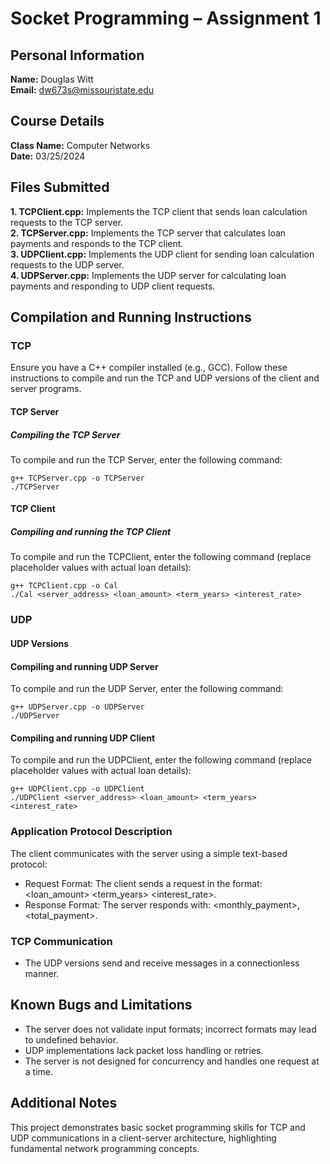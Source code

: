 # **Socket Programming – Assignment 1**

## **Personal Information** 
**Name:** Douglas Witt  
**Email:** dw673s@missouristate.edu  

## **Course Details**
**Class Name:** Computer Networks  
**Date:** 03/25/2024  

## **Files Submitted**

**1. TCPClient.cpp:** Implements the TCP client that sends loan calculation requests to the TCP server.  
**2. TCPServer.cpp:** Implements the TCP server that calculates loan payments and responds to the TCP client.  
**3. UDPClient.cpp:** Implements the UDP client for sending loan calculation requests to the UDP server.  
**4. UDPServer.cpp:** Implements the UDP server for calculating loan payments and responding to UDP client requests.  

## **Compilation and Running Instructions**

### **TCP**

Ensure you have a C++ compiler installed (e.g., GCC). Follow these instructions to compile and run the TCP and UDP versions of the client and server programs.  

#### **TCP Server**

##### **Compiling the TCP Server**
To compile and run the TCP Server, enter the following command:

```
g++ TCPServer.cpp -o TCPServer
./TCPServer
```

#### **TCP Client**

##### **Compiling and running the TCP Client**

To compile and run the TCPClient, enter the following command (replace placeholder values with actual loan details):

```
g++ TCPClient.cpp -o Cal
./Cal <server_address> <loan_amount> <term_years> <interest_rate>
```

### **UDP**

#### **UDP Versions**

#### **Compiling and running UDP Server**

To compile and run the UDP Server, enter the following command:


```
g++ UDPServer.cpp -o UDPServer
./UDPServer
```

#### **Compiling and running UDP Client**  

To compile and run the UDPClient, enter the following command (replace placeholder values with actual loan details):


```
g++ UDPClient.cpp -o UDPClient
./UDPClient <server_address> <loan_amount> <term_years> <interest_rate>
```
  
### **Application Protocol Description**  

The client communicates with the server using a simple text-based protocol:

* Request Format: The client sends a request in the format: <loan_amount> <term_years> <interest_rate>.
* Response Format: The server responds with: <monthly_payment>, <total_payment>.

### **TCP Communication**

* The UDP versions send and receive messages in a connectionless manner. 

## **Known Bugs and Limitations**
* The server does not validate input formats; incorrect formats may lead to undefined behavior.  
* UDP implementations lack packet loss handling or retries.  
* The server is not designed for concurrency and handles one request at a time.  

## **Additional Notes**
This project demonstrates basic socket programming skills for TCP and UDP communications in a client-server architecture, highlighting fundamental network programming concepts.
